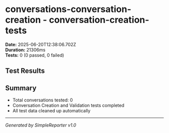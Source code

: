 # conversations-conversation-creation - conversation-creation-tests

**Date:** 2025-06-20T12:38:06.702Z  
**Duration:** 21306ms  
**Tests:** 0 (0 passed, 0 failed)

## Test Results



## Summary

- Total conversations tested: 0
- Conversation Creation and Validation tests completed
- All test data cleaned up automatically

---
*Generated by SimpleReporter v1.0*
